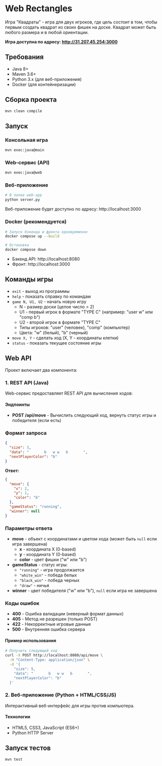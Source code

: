 # Web Rectangles

Игра "Квадраты" - игра для двух игроков, где цель состоит в том, чтобы первым создать квадрат из своих фишек на доске. Квадрат может быть любого размера и в любой ориентации.


**Игра доступна по адресу: http://31.207.45.254:3000**

## Требования

- Java 8+
- Maven 3.6+
- Python 3.x (для веб-приложения)
- Docker (для контейнеризации)

## Сборка проекта

```bash
mvn clean compile
```

## Запуск

### Консольная игра
```bash
mvn exec:java@main
```

### Web-сервис (API)
```bash
mvn exec:java@web
```

### Веб-приложение
```bash
# В папке web-app
python server.py
```

Веб-приложение будет доступно по адресу: http://localhost:3000

### Docker (рекомендуется)
```bash
# Запуск бэкенда и фронта одновременно
docker compose up --build

# Остановка
docker compose down
```

- Бэкенд API: http://localhost:8080
- Фронт: http://localhost:3000

## Команды игры

- `exit` - выход из программы
- `help` - показать справку по командам
- `game N, U1, U2` - начать новую игру
  - N - размер доски (целое число > 2)
  - U1 - первый игрок в формате "TYPE C" (например: "user w" или "comp b")
  - U2 - второй игрок в формате "TYPE C"
  - Типы игроков: "user" (человек), "comp" (компьютер)
  - Цвета: "w" (белый), "b" (черный)
- `move X, Y` - сделать ход (X, Y - координаты клетки)
- `status` - показать текущее состояние игры

## Web API

Проект включает два компонента:

### 1. REST API (Java)
Web-сервис предоставляет REST API для вычисления ходов:

#### Эндпоинты

- **POST /api/move** - Вычислить следующий ход, вернуть статус игры и победителя (если есть)

### Формат запроса

```json
{
  "size": 5,
  "data": "       b   w w   b       ",
  "nextPlayerColor": "b"
}
```

**Ответ:**
```json
{
  "move": {
    "x": 2,
    "y": 1,
    "color": "b"
  },
  "gameStatus": "running",
  "winner": null
}
```

### Параметры ответа

- **move** - объект с координатами и цветом хода (может быть `null` если игра завершена)
  - **x** - координата X (0-based)
  - **y** - координата Y (0-based) 
  - **color** - цвет фишки ("w" или "b")
- **gameStatus** - статус игры:
  - `"running"` - игра продолжается
  - `"white_win"` - победа белых
  - `"black_win"` - победа черных
  - `"draw"` - ничья
- **winner** - цвет победителя ("w" или "b"), `null` если игра не завершена

### Коды ошибок

- **400** - Ошибка валидации (неверный формат данных)
- **405** - Метод не разрешен (только POST)
- **422** - Некорректные игровые данные
- **500** - Внутренняя ошибка сервера

#### Пример использования

```bash
# Получить следующий ход
curl -X POST http://localhost:8080/api/move \
  -H "Content-Type: application/json" \
  -d '{
    "size": 5,
    "data": "       b   w w   b       ",
    "nextPlayerColor": "b"
  }'
```

### 2. Веб-приложение (Python + HTML/CSS/JS)
Интерактивный веб-интерфейс для игры против компьютера.

#### Технологии
- HTML5, CSS3, JavaScript (ES6+)
- Python HTTP Server

## Запуск тестов

```bash
mvn test
```
